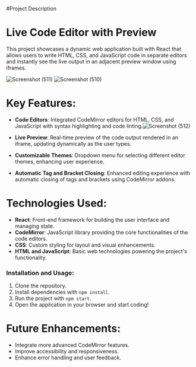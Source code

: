 
#Project Description

# Live Code Editor with Preview

This project showcases a dynamic web application built with React that allows users to write HTML, CSS, and JavaScript code in separate editors and instantly see the live output in an adjacent preview window using iframes.

![Screenshot (511)](https://github.com/jvdjugal3886/Live-Preview-Code-Editor/assets/89655571/83c0e756-c5b4-42e7-96cb-86706538b7f9)
![Screenshot (510)](https://github.com/jvdjugal3886/Live-Preview-Code-Editor/assets/89655571/646fe18a-6f60-4986-ba0e-034f27f0a8a1)

# Key Features:
- **Code Editors**: Integrated CodeMirror editors for HTML, CSS, and JavaScript with syntax highlighting and code linting.![Screenshot (512)](https://github.com/jvdjugal3886/Live-Preview-Code-Editor/assets/89655571/6dc3fd38-27e4-4ec6-a335-11574c540f97)

- **Live Preview**: Real-time preview of the code output rendered in an iframe, updating dynamically as the user types.
- **Customizable Themes**: Dropdown menu for selecting different editor themes, enhancing user experience.
- **Automatic Tag and Bracket Closing**: Enhanced editing experience with automatic closing of tags and brackets using CodeMirror addons.

# Technologies Used:
- **React**: Front-end framework for building the user interface and managing state.
- **CodeMirror**: JavaScript library providing the core functionalities of the code editors.
- **CSS**: Custom styling for layout and visual enhancements.
- **HTML and JavaScript**: Basic web technologies powering the project's functionality.

### Installation and Usage:
1. Clone the repository.
2. Install dependencies with `npm install`.
3. Run the project with `npm start`.
4. Open the application in your browser and start coding!


# Future Enhancements:
- Integrate more advanced CodeMirror features.
- Improve accessibility and responsiveness.
- Enhance error handling and user feedback.



